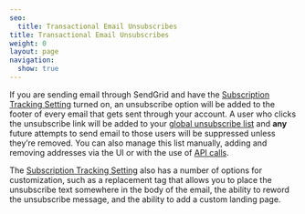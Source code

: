 ```yaml
---
seo:
  title: Transactional Email Unsubscribes
title: Transactional Email Unsubscribes
weight: 0
layout: page
navigation:
  show: true
---
```


If you are sending email through SendGrid and have the [Subscription Tracking Setting]({{root_url}}/User_Guide/Settings/tracking.html) turned on, an unsubscribe option will be added to the footer of every email that gets sent through your account. A user who clicks the unsubscribe link will be added to your [global unsubscribe list]({{site.site_url}}/suppressions/global_unsubscribes) and **any** future attempts to send email to those users will be suppressed unless they’re removed. You can also manage this list manually, adding and removing addresses via the UI or with the use of [API calls]({{root_url}}/API_Reference/Web_API/unsubscribes.html).

The [Subscription Tracking Setting]({{root_url}}/User_Guide/Settings/tracking.html) also has a number of options for customization, such as a replacement tag that allows you to place the unsubscribe text somewhere in the body of the email, the ability to reword the unsubscribe message, and the ability to add a custom landing page.
